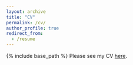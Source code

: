 ```yaml
---
layout: archive
title: "CV"
permalink: /cv/
author_profile: true
redirect_from:
  - /resume
---
```


{% include base_path %}
Please see my CV [here](http://buiksat.github.io/files/behzadian_cv.pdf).

